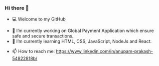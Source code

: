 ### Hi there 👋
- 💻  Welcome to my GitHub 

<!--
**anupam1209/anupam1209** is a ✨ _special_ ✨ repository because its `README.md` (this file) appears on your GitHub profile.

Here are some ideas to get you started:
-->

- 🔭 I’m currently working on Global Payment Application which ensure safe and secure transactions.
- 🌱 I’m currently learning HTML, CSS, JavaScript, NodeJs and React.
<!--
- 👯 I’m looking to collaborate on ...
- 🤔 I’m looking for help with ...
- 💬 Ask me about ...
- 😄 Pronouns: ...
- ⚡ Fun fact: ...
-->

- 📫 How to reach me: https://www.linkedin.com/in/anupam-prakash-54822818b/


